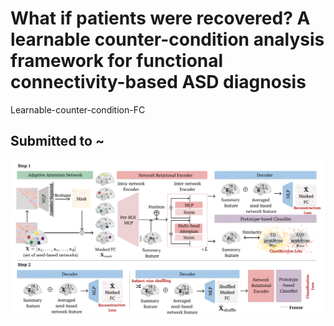 # What if patients were recovered? A learnable counter-condition analysis framework for functional connectivity-based ASD diagnosis
Learnable-counter-condition-FC

## Submitted to ~

![overview](/figures/overview.png)

